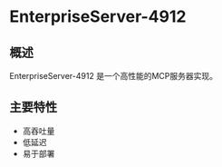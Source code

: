 # EnterpriseServer-4912

## 概述

EnterpriseServer-4912 是一个高性能的MCP服务器实现。

## 主要特性

- 高吞吐量
- 低延迟
- 易于部署
